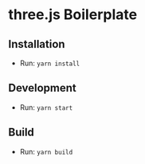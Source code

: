 # three.js Boilerplate

## Installation

* Run: `yarn install`


## Development

* Run: `yarn start`


## Build

* Run: `yarn build`
